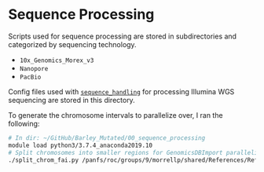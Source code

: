 # Sequence Processing

Scripts used for sequence processing are stored in subdirectories and categorized by sequencing technology.

- `10x_Genomics_Morex_v3`
- `Nanopore`
- `PacBio`

Config files used with [`sequence_handling`](https://github.com/MorrellLAB/sequence_handling) for processing Illumina WGS sequencing are stored in this directory.

To generate the chromosome intervals to parallelize over, I ran the following:

```bash
# In dir: ~/GitHub/Barley_Mutated/00_sequence_processing
module load python3/3.7.4_anaconda2019.10
# Split chromosomes into smaller regions for GenomicsDBImport parallelization
./split_chrom_fai.py /panfs/roc/groups/9/morrellp/shared/References/Reference_Sequences/Barley/Morex_v3/Barley_MorexV3_pseudomolecules_parts.fasta.fai 2 > ~/Alignments/mut8_and_hybrid_barley/barley_chromosomes_split.intervals
```
